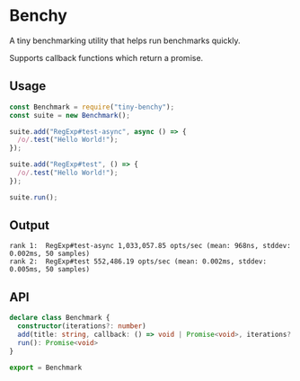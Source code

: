 # Benchy

A tiny benchmarking utility that helps run benchmarks quickly.

Supports callback functions which return a promise.

## Usage

```js
const Benchmark = require("tiny-benchy");
const suite = new Benchmark();

suite.add("RegExp#test-async", async () => {
  /o/.test("Hello World!");
});

suite.add("RegExp#test", () => {
  /o/.test("Hello World!");
});

suite.run();
```

## Output

```
rank 1:  RegExp#test-async 1,033,057.85 opts/sec (mean: 968ns, stddev: 0.002ms, 50 samples)
rank 2:  RegExp#test 552,486.19 opts/sec (mean: 0.002ms, stddev: 0.005ms, 50 samples)
```

## API

```ts
declare class Benchmark {
  constructor(iterations?: number)
  add(title: string, callback: () => void | Promise<void>, iterations?: number): void
  run(): Promise<void>
}

export = Benchmark
```
